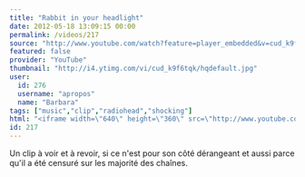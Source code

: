 ```yaml
---
title: "Rabbit in your headlight"
date: 2012-05-18 13:09:15 00:00
permalink: /videos/217
source: "http://www.youtube.com/watch?feature=player_embedded&v=cud_k9f6tqk"
featured: false
provider: "YouTube"
thumbnail: "http://i4.ytimg.com/vi/cud_k9f6tqk/hqdefault.jpg"
user:
  id: 276
  username: "apropos"
  name: "Barbara"
tags: ["music","clip","radiohead","shocking"]
html: "<iframe width=\"640\" height=\"360\" src=\"http://www.youtube.com/embed/cud_k9f6tqk?wmode=transparent&fs=1&feature=oembed\" frameborder=\"0\" allowfullscreen></iframe>"
id: 217
---
```


Un clip à voir et à revoir, si ce n'est pour son côté dérangeant et aussi parce qu'il a été censuré sur les majorité des chaînes.